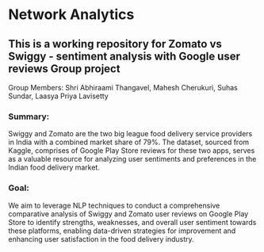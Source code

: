 # Network Analytics

## This is a working repository for Zomato vs Swiggy - sentiment analysis with Google user reviews Group project

Group Members: Shri Abhiraami Thangavel, Mahesh Cherukuri, Suhas Sundar, Laasya Priya Lavisetty

### Summary:
Swiggy and Zomato are the two big league food delivery service providers in India with a combined market share of 79%. The dataset, sourced from Kaggle, comprises of Google Play Store reviews for these two apps, serves as a valuable resource for analyzing user sentiments and preferences in the Indian food delivery market.

### Goal:
We aim to leverage NLP techniques to conduct a comprehensive comparative analysis of Swiggy and Zomato user reviews on Google Play Store to identify strengths, weaknesses, and overall user sentiment towards these platforms, enabling data-driven strategies for improvement and enhancing user satisfaction in the food delivery industry.

